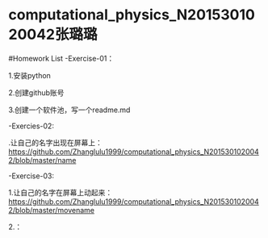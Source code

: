 # computational_physics_N2015301020042张璐璐

#Homework List
-Exercise-01：

1.安装python

2.创建github账号

3.创建一个软件池，写一个readme.md

-Exercies-02:

.让自己的名字出现在屏幕上：https://github.com/Zhanglulu1999/computational_physics_N2015301020042/blob/master/name

-Exercise-03:

1.让自己的名字在屏幕上动起来：https://github.com/Zhanglulu1999/computational_physics_N2015301020042/blob/master/movename

2.：
